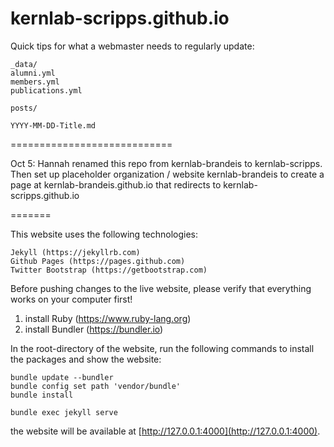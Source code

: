 # kernlab-scripps.github.io

Quick tips for what a webmaster needs to regularly update:

```
_data/
alumni.yml
members.yml
publications.yml

posts/

YYYY-MM-DD-Title.md
```

============================

Oct 5: Hannah renamed this repo from kernlab-brandeis to kernlab-scripps. Then set up placeholder organization / website kernlab-brandeis to create a page at kernlab-brandeis.github.io that redirects to kernlab-scripps.github.io

======= 

This website uses the following technologies:

    Jekyll (https://jekyllrb.com)
    Github Pages (https://pages.github.com)
    Twitter Bootstrap (https://getbootstrap.com)

Before pushing changes to the live website, please verify that everything works on your computer first!

1. install Ruby (https://www.ruby-lang.org)
2. install Bundler (https://bundler.io)

In the root-directory of the website, run the following commands to install the packages and show
the website:

    bundle update --bundler
    bundle config set path 'vendor/bundle'
    bundle install

    bundle exec jekyll serve

the website will be available at [http://127.0.0.1:4000](http://127.0.0.1:4000).
